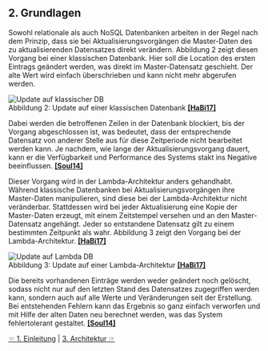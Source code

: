 ## 2. Grundlagen
Sowohl relationale als auch NoSQL Datenbanken arbeiten in der Regel nach dem Prinzip, dass sie bei Aktualisierungsvorgängen die Master-Daten des zu aktualisierenden Datensatzes direkt verändern. Abbildung 2 zeigt diesen Vorgang bei einer klassischen Datenbank. Hier soll die Location des ersten Eintrags geändert werden, was direkt im Master-Datensatz geschieht. Der alte Wert wird einfach überschrieben und kann nicht mehr abgerufen werden.

![Update auf klassischer DB](./images/Update-klassischeDB.png)  
Abbildung 2: Update auf einer klassischen Datenbank [**[HaBi17]**](7_Literaturverzeichnis.md)

Dabei werden die betroffenen Zeilen in der Datenbank blockiert, bis der Vorgang abgeschlossen ist, was bedeutet, dass der entsprechende Datensatz von anderer Stelle aus für diese Zeitperiode nicht bearbeitet werden kann. Je nachdem, wie lange der Aktualisierungsvorgang dauert, kann er die Verfügbarkeit und Performance des Systems stakt ins Negative beeinflussen. [**[Soul14]**](7_Literaturverzeichnis.md)  

Dieser Vorgang wird in der Lambda-Architektur anders gehandhabt. Während klassische Datenbanken bei Aktualisierungsvorgängen ihre Master-Daten manipulieren, sind diese bei der Lambda-Architektur nicht veränderbar. Stattdessen wird bei jeder Aktualisierung eine Kopie der Master-Daten erzeugt, mit einem Zeitstempel versehen und an den Master-Datensatz angehängt. Jeder so entstandene Datensatz gilt zu einem bestimmten Zeitpunkt als wahr. Abbildung 3 zeigt den Vorgang bei der Lambda-Architektur. [**[HaBi17]**](7_Literaturverzeichnis.md)  
 
![Update auf Lambda DB](./images/Update-lambdaDB.png)  
Abbildung 3: Update auf einer Lambda-Architektur [**[HaBi17]**](7_Literaturverzeichnis.md)

Die bereits vorhandenen Einträge werden weder geändert noch gelöscht, sodass nicht nur auf den letzten Stand des Datensatzes zugegriffen werden kann, sondern auch auf alle Werte und Veränderungen seit der Erstellung.
Bei entstehenden Fehlern kann das Ergebnis so ganz einfach verworfen und mit Hilfe der alten Daten neu berechnet werden, was das System fehlertolerant gestaltet. [**[Soul14]**](7_Literaturverzeichnis.md)  

[☜ 1. Einleitung](1_Einleitung.md)
   |   [3. Architektur ☞](3_Architektur.md)